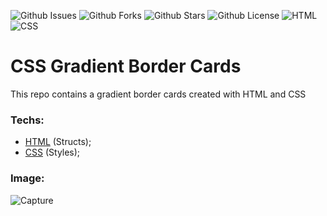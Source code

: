 ![Github Issues](https://img.shields.io/github/issues/devbrabo/CSS-GradientBorderCards)
![Github Forks](https://img.shields.io/github/forks/devbrabo/CSS-GradientBorderCards)
![Github Stars](https://img.shields.io/github/stars/devbrabo/CSS-GradientBorderCards)
![Github License](https://img.shields.io/github/license/devbrabo/CSS-GradientBorderCards)
![HTML](https://img.shields.io/badge/HTML-components-orange)
![CSS](https://img.shields.io/badge/CSS-styles-yellow)

# CSS Gradient Border Cards
This repo contains a gradient border cards created with HTML and CSS

### Techs:
- [HTML](https://developer.mozilla.org/pt-BR/docs/Web/HTML) (Structs); 
- [CSS](https://developer.mozilla.org/pt-BR/docs/Web/CSS) (Styles);

### Image:
![Capture](https://user-images.githubusercontent.com/48457700/117092654-43f60280-ad35-11eb-9639-dc0deebf530d.PNG)
